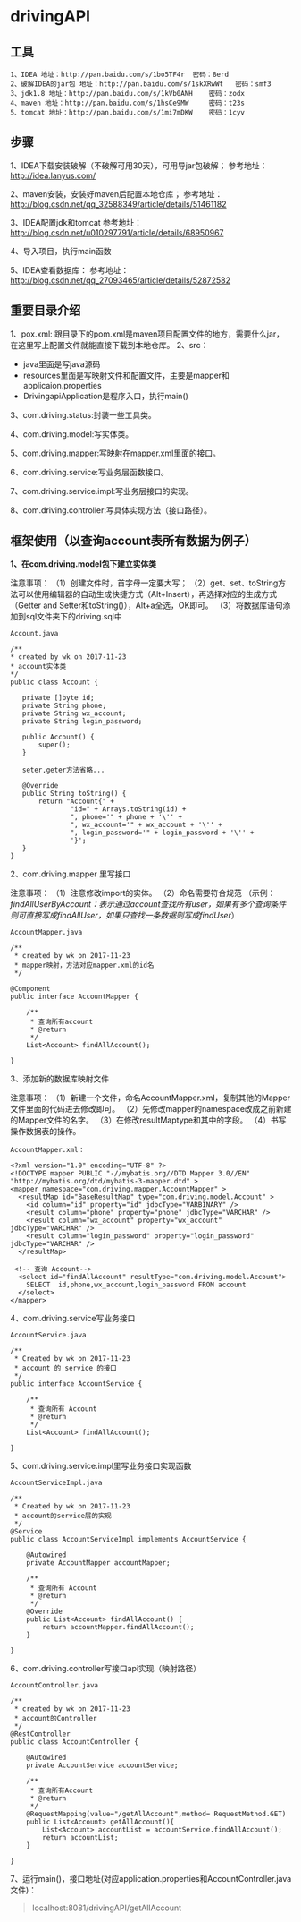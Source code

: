 # drivingAPI
## 工具
```
1、IDEA 地址：http://pan.baidu.com/s/1bo5TF4r  密码：8erd
2、破解IDEA的jar包 地址：http://pan.baidu.com/s/1skXRwWt   密码：smf3
3、jdk1.8 地址：http://pan.baidu.com/s/1kVb0ANH    密码：zodx
4、maven 地址：http://pan.baidu.com/s/1hsCe9MW     密码：t23s
5、tomcat 地址：http://pan.baidu.com/s/1mi7mDKW    密码：1cyv
 ```
 ## 步骤

 1、IDEA下载安装破解（不破解可用30天），可用导jar包破解；
 参考地址：http://idea.lanyus.com/

 2、maven安装，安装好maven后配置本地仓库；
 参考地址：http://blog.csdn.net/qq_32588349/article/details/51461182

 3、IDEA配置jdk和tomcat
 参考地址：http://blog.csdn.net/u010297791/article/details/68950967

 4、导入项目，执行main函数

 5、IDEA查看数据库：
 参考地址：http://blog.csdn.net/qq_27093465/article/details/52872582

 ## 重要目录介绍
 1、pox.xml:
    跟目录下的pom.xml是maven项目配置文件的地方，需要什么jar，在这里写上配置文件就能直接下载到本地仓库。
 2、src：
 - java里面是写java源码
 - resources里面是写映射文件和配置文件，主要是mapper和applicaion.properties
 - DrivingapiApplication是程序入口，执行main()

 3、com.driving.status:封装一些工具类。

 4、com.driving.model:写实体类。

 5、com.driving.mapper:写映射在mapper.xml里面的接口。

 6、com.driving.service:写业务层函数接口。

 7、com.driving.service.impl:写业务层接口的实现。

 8、com.driving.controller:写具体实现方法（接口路径）。


 ## 框架使用（以查询account表所有数据为例子）
 
 **1、在com.driving.model包下建立实体类**

注意事项：
 （1）创建文件时，首字母一定要大写；
 （2）get、set、toString方法可以使用编辑器的自动生成快捷方式（Alt+Insert），再选择对应的生成方式（Getter and Setter和toString()），Alt+a全选，OK即可。
 （3）将数据库语句添加到sql文件夹下的driving.sql中
 ```
 Account.java

 /**
 * created by wk on 2017-11-23
 * account实体类
 */
public class Account {

    private []byte id;
    private String phone;
    private String wx_account;
    private String login_password;

    public Account() {
        super();
    }

    seter,geter方法省略...

    @Override
    public String toString() {
        return "Account{" +
                "id=" + Arrays.toString(id) +
                ", phone='" + phone + '\'' +
                ", wx_account='" + wx_account + '\'' +
                ", login_password='" + login_password + '\'' +
                '}';
    }
}
```

2、com.driving.mapper 里写接口

注意事项：
 （1）注意修改import的实体。
 （2）命名需要符合规范
 （示例：*findAllUserByAccount：表示通过account查找所有user，如果有多个查询条件则可直接写成findAllUser，如果只查找一条数据则写成findUser*）
```
AccountMapper.java

/**
 * created by wk on 2017-11-23
 * mapper映射，方法对应mapper.xml的id名
 */
 
@Component
public interface AccountMapper {

    /**
     * 查询所有account
     * @return
     */
    List<Account> findAllAccount();

}
```

3、添加新的数据库映射文件

注意事项：
 （1）新建一个文件，命名AccountMapper.xml，复制其他的Mapper文件里面的代码进去修改即可。
 （2）先修改mapper的namespace改成之前新建的Mapper文件的名字。
 （3）在修改resultMaptype和其中的字段。
 （4）书写操作数据表的操作。
```
AccountMapper.xml：

<?xml version="1.0" encoding="UTF-8" ?>
<!DOCTYPE mapper PUBLIC "-//mybatis.org//DTD Mapper 3.0//EN" "http://mybatis.org/dtd/mybatis-3-mapper.dtd" >
<mapper namespace="com.driving.mapper.AccountMapper" >
  <resultMap id="BaseResultMap" type="com.driving.model.Account" >
    <id column="id" property="id" jdbcType="VARBINARY" />
    <result column="phone" property="phone" jdbcType="VARCHAR" />
    <result column="wx_account" property="wx_account" jdbcType="VARCHAR" />
    <result column="login_password" property="login_password" jdbcType="VARCHAR" />
  </resultMap>

 <!-- 查询 Account-->
  <select id="findAllAccount" resultType="com.driving.model.Account">
    SELECT  id,phone,wx_account,login_password FROM account
  </select>
</mapper>
```

4、com.driving.service写业务接口
```
AccountService.java

/**
 * Created by wk on 2017-11-23
 * account 的 service 的接口
 */
public interface AccountService {

    /**
     * 查询所有 Account
     * @return
     */
    List<Account> findAllAccount();

}
```

5、com.driving.service.impl里写业务接口实现函数
```
AccountServiceImpl.java

/**
 * Created by wk on 2017-11-23
 * account的service层的实现
 */
@Service
public class AccountServiceImpl implements AccountService {

    @Autowired
    private AccountMapper accountMapper;

    /**
     * 查询所有 Account
     * @return
     */
    @Override
    public List<Account> findAllAccount() {
        return accountMapper.findAllAccount();
    }

}
```

6、com.driving.controller写接口api实现（映射路径）
```
AccountController.java

/**
 * created by wk on 2017-11-23
 * account的Controller
 */
@RestController
public class AccountController {

    @Autowired
    private AccountService accountService;

    /**
     * 查询所有Account
     * @return
     */
    @RequestMapping(value="/getAllAccount",method= RequestMethod.GET)
    public List<Account> getAllAccount(){
        List<Account> accountList = accountService.findAllAccount();
        return accountList;
    }

}
```
7、运行main()，接口地址(对应application.properties和AccountController.java文件)：
> localhost:8081/drivingAPI/getAllAccount
